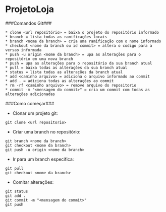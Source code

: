 #  ProjetoLoja
###Comandos Git###
```
* clone <url repositório> = baixa o projeto do repositório informado
* branch = lista todas as ramificações locais
* branch <nome da branch> = cria uma ramificação com o nome informado
* checkout <nome da branch ou id commit> = altera o codigo para a versao informada 
* push -u origin <nome da branch> = upa as alterações para o repositório em uma nova branch
* push = upa as alterações para o repositório da sua branch atual
* pull = baixa todas as alterações da sua branch atual
* status = lista todas as alterações da branch atual
* add <caminho arquivo> = adiciona o arquivo informado ao commit
* add . = adiciona todas as alterações ao commit
* rm -rf <caminho arquivo> = remove arquivo do repositorio
* commit -m "<mensagem do commit>" = cria um commit com todas as alterações adicionadas
```
###Como começar###

* Clonar um projeto git:
 ```
git clone <url repositorio>
```

* Criar uma branch no repositório:
```
git branch <nome da branch>
git checkout <nome da branch>
git push -u origin <nome da branch>

```

* Ir para um branch especifica:
```
git pull
git checkout <nome da branch>

```

* Comitar alterações:
```
git status
git add .
git commit -m "<mensagem do commit>"
git push
```
